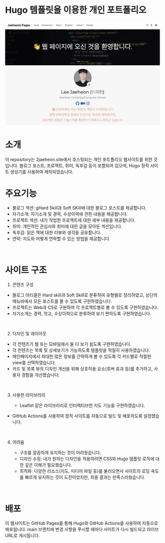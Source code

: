 # Hugo 템플릿을 이용한 개인 포트폴리오
[![Screenshot](preview.png)](https://2jaeheon.site) 

# 소개
이 repository는 2jaeheon.site에서 호스팅되는 개인 포트폴리오 웹사이트를 위한 것입니다. 블로그 포스트, 프로젝트, 취미, 독후감 등이 포함되어 있으며, Hugo 정적 사이트 생성기를 사용하여 제작되었습니다. 

# 주요기능
- 블로그 섹션: gHard Skill과 Soft SKill에 대한 블로그 포스트를 제공합니다.
- 자기소개: 자기소개 및 경력, 수상이력에 관한 내용을 제공합니다.
- 프로젝트 섹션: 내가 작업한 프로젝트에 대한 세부 내용을 제공합니다.
- 취미: 개인적인 관심사와 취미에 대한 글을 모아둔 섹션입니다.
- 독후감: 읽은 책에 대한 리뷰와 생각을 공유합니다.
- 연락: 지도와 어떻게 연락할 수 있는 방법을 제공합니다.

<br>

# 사이트 구조
1. 콘텐츠 구성
   
  - 블로그 아티클은 Hard skill과 Soft Skill로 분류하여 유형별로 정리하였고, 상단의 메뉴바에서 모든 포스트를 볼 수 있도록 구현하였습니다.
  - 프로젝트는 Web과 CS로 구분하여 각 프로젝트별로 볼 수 있도록 구현하였습니다.
  - 자기소개는 경력, 학교, 수상이력으로 분류하여 보기 편하도록 구현하였습니다.

<br>  

2. 디자인 및 레이아웃
   
  - 각 컨텐츠가 웹 또는 모바일에서 둘 다 보기 쉽도록 구현하였습니다.
  - 각 컨텐츠는 목록 및 상세보기가 가능하도록 템플릿을 적절히 사용하였습니다.
  - 메인페이지에서 최대한 많은 정보를 간략하게 볼 수 있도록 각 카드별로 적절한 view를 선택하였습니다.
  - 카드 및 목록 뷰의 디자인 개선을 위해 상호작용 요소(호버 효과 등)를 추가하고, 사용자 경험을 개선했습니다.

<br>

3.	사용한 라이브러리
   
	-	Leaflet 같은 라이브러리로 인터랙티브한 지도 기능을 구현하였습니다.
  - GitHub Actions를 사용하여 정적 사이트를 자동으로 빌드 및 배포하도록 설정했습니다.
    
<br>    

4.	어려움
   
	- 구조를 깔끔하게 유지하는 것이 어려웠습니다.
	- 디자인 수정: 내가 원하는 디자인을 적용하려면 CSS와 Hugo 템플릿 로직에 대한 깊은 이해가 필요했습니다.
	- 최적화: 다양한 리소스(지도, 미디어 파일 등)를 불러오면서 사이트의 로딩 속도를 빠르게 유지하는 것이 도전이었지만, 최종 결과는 만족스러웠습니다.

<br>

# 배포
이 웹사이트는 GitHub Pages를 통해 Hugo와 GitHub Actions를 사용하여 자동으로 배포됩니다. main 브랜치에 변경 사항을 푸시할 때마다 사이트가 다시 빌드되고 라이브 URL로 게시됩니다.
